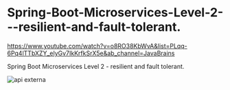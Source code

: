 # Spring-Boot-Microservices-Level-2---resilient-and-fault-tolerant.

https://www.youtube.com/watch?v=o8RO38KbWvA&list=PLqq-6Pq4lTTbXZY_elyGv7IkKrfkSrX5e&ab_channel=JavaBrains

Spring Boot Microservices Level 2 - resilient and fault tolerant.


![api externa](https://user-images.githubusercontent.com/52107919/187950397-c35f37fb-841f-4b0f-a723-8027d5ff59a9.png)
